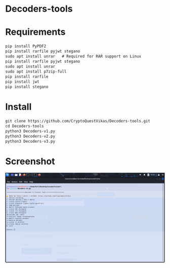 # Decoders-tools

# Requirements

```
pip install PyPDF2
pip install rarfile pyjwt stegano
sudo apt install unrar   # Required for RAR support on Linux
pip install rarfile pyjwt stegano
sudo apt install unrar
sudo apt install p7zip-full
pip install rarfile
pip install jwt
pip install stegano
```
# Install 
```
git clone https://github.com/CryptoQuestVikas/Decoders-tools.git
cd Decoders-tools
python3 Decoders-v1.py
python3 Decoders-v2.py
python3 Decoders-v3.py
```

# Screenshot
![](img/1.png)
